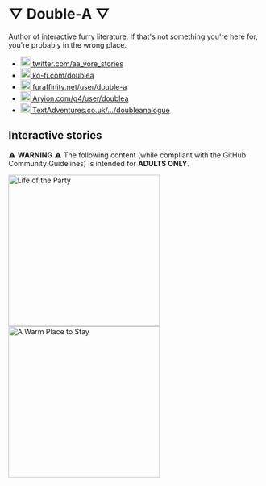 # <span role="presentation">▽</span> Double-A <span role="presentation">▽</span>
Author of interactive furry literature. If that's not something you're here for, you're probably in the wrong place.

* [<img alt="Twitter logo" height=20 src="https://www.twitter.com/favicon.ico"> twitter.com/aa_vore_stories](https://twitter.com/aa_vore_stories)
* [<img alt="Ko-Fi logo" height=20 src="https://ko-fi.com/favicon.ico"> ko-fi.com/doublea](https://ko-fi.com/doublea)
* [<img alt="Fur Affinity logo" height=20 src="https://www.furaffinity.net/favicon.ico"> furaffinity.net/user/double-a](https://furaffinity.net/user/double-a/)
* [<img alt="Eka's Portal logo" height=20 src="https://aryion.com/favicon.ico"> Aryion.com/g4/user/doublea](https://aryion.com/g4/user/DoubleA)
* [<img alt="Text Adventures logo" height=20 src="https://textadventures.co.uk/favicon.ico"> TextAdventures.co.uk/.../doubleanalogue](http://textadventures.co.uk/user/view/ijksmi-7ckcj4lgnswv0mw/doubleanalogue)

## Interactive stories

⚠️ **WARNING** ⚠️ The following content (while compliant with the GitHub Community Guidelines) is intended for **ADULTS ONLY**.

[<img alt="Life of the Party" width="300" src="https://double-a-stories.github.io/life-of-the-party/logo.png">](https://double-a-stories.github.io/life-of-the-party/) [<img alt="A Warm Place to Stay" width="300" src="https://double-a-stories.github.io/a-warm-place-to-stay/logo.png">](https://double-a-stories.github.io/a-warm-place-to-stay/)

